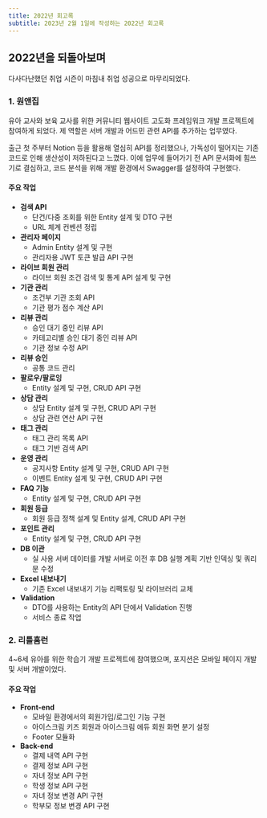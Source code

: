 ```yaml
---
title: 2022년 회고록
subtitle: 2023년 2월 1일에 작성하는 2022년 회고록
---
```


## 2022년을 되돌아보며

다사다난했던 취업 시즌이 마침내 취업 성공으로 마무리되었다.

### 1. 원앤집

유아 교사와 보육 교사를 위한 커뮤니티 웹사이트 고도화 프레임워크 개발 프로젝트에 참여하게 되었다. 제 역할은 서버 개발과 어드민 관련 API를 추가하는 업무였다.

출근 첫 주부터 Notion 등을 활용해 열심히 API를 정리했으나, 가독성이 떨어지는 기존 코드로 인해 생산성이 저하된다고 느꼈다. 이에 업무에 들어가기 전 API 문서화에 힘쓰기로 결심하고, 코드 분석을 위해 개발 환경에서 Swagger를 설정하여 구현했다.

#### 주요 작업

- **검색 API**
  - 단건/다중 조회를 위한 Entity 설계 및 DTO 구현
  - URL 체계 컨벤션 정립
- **관리자 페이지**
  - Admin Entity 설계 및 구현
  - 관리자용 JWT 토큰 발급 API 구현
- **라이브 회원 관리**
  - 라이브 회원 조건 검색 및 통계 API 설계 및 구현
- **기관 관리**
  - 조건부 기관 조회 API
  - 기관 평가 점수 계산 API
- **리뷰 관리**
  - 승인 대기 중인 리뷰 API
  - 카테고리별 승인 대기 중인 리뷰 API
  - 기관 정보 수정 API
- **리뷰 승인**
  - 공통 코드 관리
- **팔로우/팔로잉**
  - Entity 설계 및 구현, CRUD API 구현
- **상담 관리**
  - 상담 Entity 설계 및 구현, CRUD API 구현
  - 상담 관련 연산 API 구현
- **태그 관리**
  - 태그 관리 목록 API
  - 태그 기반 검색 API
- **운영 관리**
  - 공지사항 Entity 설계 및 구현, CRUD API 구현
  - 이벤트 Entity 설계 및 구현, CRUD API 구현
- **FAQ 기능**
  - Entity 설계 및 구현, CRUD API 구현
- **회원 등급**
  - 회원 등급 정책 설계 및 Entity 설계, CRUD API 구현
- **포인트 관리**
  - Entity 설계 및 구현, CRUD API 구현
- **DB 이관**
  - 실 사용 서버 데이터를 개발 서버로 이전 후 DB 실행 계획 기반 인덱싱 및 쿼리문 수정
- **Excel 내보내기**
  - 기존 Excel 내보내기 기능 리팩토링 및 라이브러리 교체
- **Validation**
  - DTO를 사용하는 Entity의 API 단에서 Validation 진행
  - 서비스 종료 작업

### 2. 리틀홈런

4~6세 유아를 위한 학습기 개발 프로젝트에 참여했으며, 포지션은 모바일 페이지 개발 및 서버 개발이었다.

#### 주요 작업

- **Front-end**
  - 모바일 환경에서의 회원가입/로그인 기능 구현
  - 아이스크림 키즈 회원과 아이스크림 에듀 회원 화면 분기 설정
  - Footer 모듈화
- **Back-end**
  - 결제 내역 API 구현
  - 결제 정보 API 구현
  - 자녀 정보 API 구현
  - 학생 정보 API 구현
  - 자녀 정보 변경 API 구현
  - 학부모 정보 변경 API 구현
